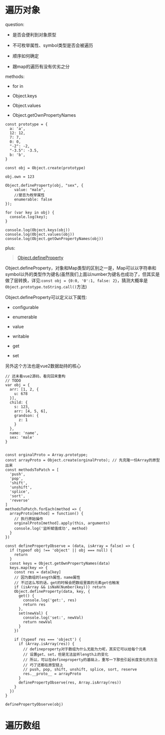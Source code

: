 # 遍历对象

question:

- 是否会便利到对象原型

- 不可枚举属性、symbol类型是否会被遍历

- 顺序如何确定

- 跟map的遍历有没有优劣之分

methods:

- for in

- Object.keys

- Object.values

- Object.getOwnPropertyNames
```
const prototype = {
  a: 'a',
  12: 12,
  7: 7,
  0: 0,
  "-2": -2,
  "-3.5": -3.5,
  b: 'b',
}

const obj = Object.create(prototype)

obj.own = 123

Object.defineProperty(obj, "sex", {
    value: "male",
    //是否为枚举属性
    enumerable: false
});

for (var key in obj) {
  console.log(key);
}

console.log(Object.keys(obj))
console.log(Object.values(obj))
console.log(Object.getOwnPropertyNames(obj))
```

plus:

> [Object.defineProperty](https://developer.mozilla.org/en-US/docs/Web/JavaScript/Reference/Global_Objects/Object/defineProperty)

Object.defineProperty，对象和Map类型的区别之一是，Map可以以字符串和symbol以外的类型作为键名(虽然我们上面以number为键名也成功了，但其实是做了层转换，详见:`const obj = {0:0, '0':1, false: 2}`，猜测大概率是`Object.prototype.toString.call()`方法)

Object.defineProperty可以定义以下属性:

- configurable

- enumerable

- value

- writable

- get

- set

另外这个方法也是vue2数据劫持的核心

```
// 还未看vue2源码，看完回来重构
// TODO
var obj = {
  arr: [1, 2, {
    u: 678
  }],
  child: {
    s: 123,
    arr: [4, 5, 6],
    grandson: {
      z: 1
    }
  },
  name: 'name',
  sex: 'male'
}


const orginalProto = Array.prototype;
const arrayProto = Object.create(orginalProto); // 先克隆一份Array的原型出来
const methodsToPatch = [
  'push',
  'pop',
  'shift',
  'unshift',
  'splice',
  'sort',
  'reverse'
]
methodsToPatch.forEach(method => {
  arrayProto[method] = function() {
    // 执行原始操作
    orginalProto[method].apply(this, arguments)
    console.log('监听赋值成功', method)
  }
})

const definePropertyObserve = (data, isArray = false) => {
  if (typeof obj !== 'object' || obj === null) {
    return
  }
  const keys = Object.getOwnPropertyNames(data)
  keys.map(key => {
    const res = data[key]
    // 因为数组的length属性，name属性
    // 不过这么写的话，get的时候会把数组里面的元素get也触发
    if (isArray && isNaN(Number(key))) return
    Object.defineProperty(data, key, {
      get() {
        console.log('get:', res)
        return res
      },
      set(newVal) {
        console.log('set:', newVal)
        return newVal
      }
    })

    if (typeof res === 'object') {
      if (Array.isArray(res)) {
        // defineproperty对于数组为什么无能为力呢，其实它可以给每个元素
        // 设置get、set，但是无法监听length上的变化
        // 所以，可以在defineproperty的基础上，重写一下那些引起长度变化的方法
        // 巧了还都在原型链上
        // push, pop, shift, unshift, splice, sort, reserve
        res.__proto__ = arrayProto
      }
      definePropertyObserve(res, Array.isArray(res))
    }
  })
}

definePropertyObserve(obj)
```

# 遍历数组